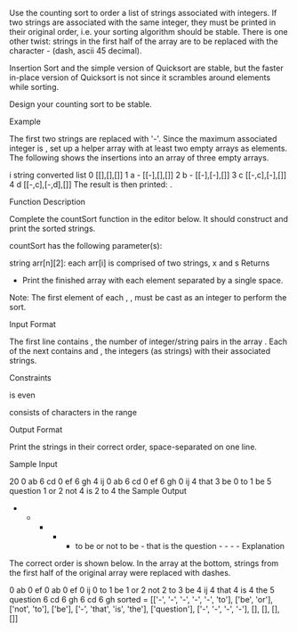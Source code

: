 Use the counting sort to order a list of strings associated with integers. If two strings are associated with the same integer, they must be printed in their original order, i.e. your sorting algorithm should be stable. There is one other twist: strings in the first half of the array are to be replaced with the character - (dash, ascii 45 decimal).

Insertion Sort and the simple version of Quicksort are stable, but the faster in-place version of Quicksort is not since it scrambles around elements while sorting.

Design your counting sort to be stable.

Example

The first two strings are replaced with '-'. Since the maximum associated integer is , set up a helper array with at least two empty arrays as elements. The following shows the insertions into an array of three empty arrays.

i	string	converted	list
0				[[],[],[]]
1 	a 	-		[[-],[],[]]
2	b	-		[[-],[-],[]]
3	c			[[-,c],[-],[]]
4	d			[[-,c],[-,d],[]]
The result is then printed:  .

Function Description

Complete the countSort function in the editor below. It should construct and print the sorted strings.

countSort has the following parameter(s):

string arr[n][2]: each arr[i] is comprised of two strings, x and s
Returns
- Print the finished array with each element separated by a single space.

Note: The first element of each , , must be cast as an integer to perform the sort.

Input Format

The first line contains , the number of integer/string pairs in the array .
Each of the next  contains  and , the integers (as strings) with their associated strings.

Constraints


 is even


 consists of characters in the range 

Output Format

Print the strings in their correct order, space-separated on one line.

Sample Input

20
0 ab
6 cd
0 ef
6 gh
4 ij
0 ab
6 cd
0 ef
6 gh
0 ij
4 that
3 be
0 to
1 be
5 question
1 or
2 not
4 is
2 to
4 the
Sample Output

- - - - - to be or not to be - that is the question - - - -
Explanation

The correct order is shown below. In the array at the bottom, strings from the first half of the original array were replaced with dashes.

0 ab
0 ef
0 ab
0 ef
0 ij
0 to
1 be
1 or
2 not
2 to
3 be
4 ij
4 that
4 is
4 the
5 question
6 cd
6 gh
6 cd
6 gh
sorted = [['-', '-', '-', '-', '-', 'to'], ['be', 'or'], ['not', 'to'], ['be'], ['-', 'that', 'is', 'the'], ['question'], ['-', '-', '-', '-'], [], [], [], []]
